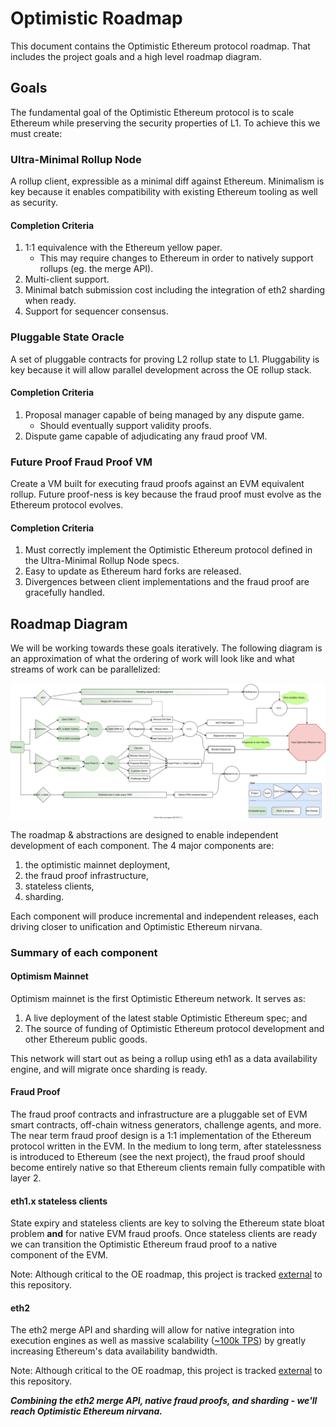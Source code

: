 # Optimistic Roadmap
This document contains the Optimistic Ethereum protocol roadmap. That includes the project goals and a high level roadmap diagram.

## Goals
The fundamental goal of the Optimistic Ethereum protocol is to scale Ethereum while preserving the security properties of L1. To achieve this we must create:

### Ultra-Minimal Rollup Node
A rollup client, expressible as a minimal diff against Ethereum. Minimalism is key because it enables compatibility with existing Ethereum tooling as well as security.

#### Completion Criteria
1. 1:1 equivalence with the Ethereum yellow paper.
    - This may require changes to Ethereum in order to natively support rollups (eg. the merge API).
2. Multi-client support.
3. Minimal batch submission cost including the integration of eth2 sharding when ready.
4. Support for sequencer consensus.

### Pluggable State Oracle
A set of pluggable contracts for proving L2 rollup state to L1. Pluggability is key because it will allow parallel development across the OE rollup stack.

#### Completion Criteria
1. Proposal manager capable of being managed by any dispute game.
    - Should eventually support validity proofs.
2. Dispute game capable of adjudicating any fraud proof VM.

### Future Proof Fraud Proof VM
Create a VM built for executing fraud proofs against an EVM equivalent rollup. Future proof-ness is key because the fraud proof must evolve as the Ethereum protocol evolves.

#### Completion Criteria
1. Must correctly implement the Optimistic Ethereum protocol defined in the Ultra-Minimal Rollup Node specs.
2. Easy to update as Ethereum hard forks are released.
3. Divergences between client implementations and the fraud proof are gracefully handled.

## Roadmap Diagram
We will be working towards these goals iteratively. The following diagram is an approximation of what the ordering of work will look like and what streams of work can be parallelized:

![Roadmap Diagram](./assets/roadmap.svg)

The roadmap & abstractions are designed to enable independent development of each component. The 4 major components are:

1. the optimistic mainnet deployment,
2. the fraud proof infrastructure,
3. stateless clients,
4. sharding.

Each component will produce incremental and independent releases, each driving closer to unification and Optimistic Ethereum nirvana.

### Summary of each component

#### Optimism Mainnet
Optimism mainnet is the first Optimistic Ethereum network. It serves as:

1. A live deployment of the latest stable Optimistic Ethereum spec; and
2. The source of funding of Optimistic Ethereum protocol development and other Ethereum public goods.

This network will start out as being a rollup using eth1 as a data availability engine, and will migrate once sharding is ready.

#### Fraud Proof
The fraud proof contracts and infrastructure are a pluggable set of EVM smart contracts, off-chain witness generators, challenge agents, and more. The near term fraud proof design is a 1:1 implementation of the Ethereum protocol written in the EVM. In the medium to long term, after statelessness is introduced to Ethereum (see the next project), the fraud proof should become entirely native so that Ethereum clients remain fully compatible with layer 2.

#### eth1.x stateless clients
State expiry and stateless clients are key to solving the Ethereum state bloat problem **and** for native EVM fraud proofs. Once stateless clients are ready we can transition the Optimistic Ethereum fraud proof to a native component of the EVM.

Note: Although critical to the OE roadmap, this project is tracked [external](https://github.com/ethereum/stateless-ethereum-specs/) to this repository.

#### eth2
The eth2 merge API and sharding will allow for native integration into execution engines as well as massive scalability ([~100k TPS](https://vitalik.ca/general/2021/01/05/rollup.html)) by greatly increasing Ethereum's data availability bandwidth.

Note: Although critical to the OE roadmap, this project is tracked [external](https://github.com/ethereum/consensus-specs) to this repository.

***Combining the eth2 merge API, native fraud proofs, and sharding - we'll reach Optimistic Ethereum nirvana.***
